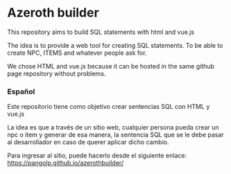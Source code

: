 # Azeroth builder
This repository aims to build SQL statements with html and vue.js

The idea is to provide a web tool for creating SQL statements. To be able to create NPC, ITEMS and whatever people ask for.

We chose HTML and vue.js because it can be hosted in the same github page repository without problems.

### Español
Este repositorio tiene como objetivo crear sentencias SQL con HTML y vue.js

La idea es que a través de un sitio web, cualquier persona pueda crear un npc o ítem y generar de esa manera, la sentencia SQL que se le debe pasar al desarrollador en caso de querer aplicar dicho cambio.

Para ingresar al sitio, puede hacerlo desde el siguiente enlace:
https://pangolp.github.io/azerothbuilder/
